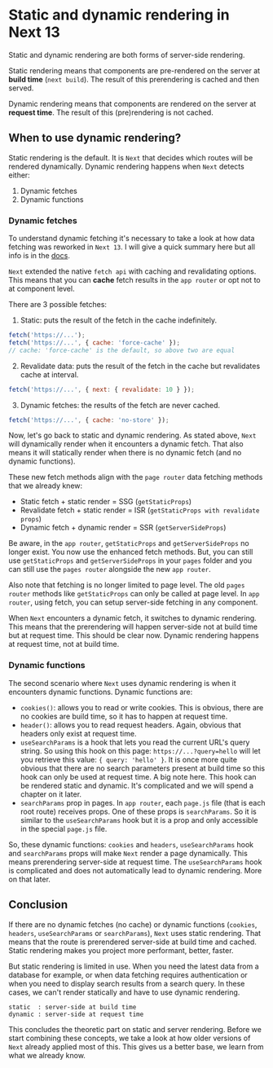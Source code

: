 # Static and dynamic rendering in Next 13

Static and dynamic rendering are both forms of server-side rendering.

Static rendering means that components are pre-rendered on the server at **build time** (`next build`). The result of this prerendering is cached and then served.

Dynamic rendering means that components are rendered on the server at **request time**. The result of this (pre)rendering is not cached.

## When to use dynamic rendering?

Static rendering is the default. It is `Next` that decides which routes will be rendered dynamically. Dynamic rendering happens when `Next` detects either:

1. Dynamic fetches
2. Dynamic functions

### Dynamic fetches

To understand dynamic fetching it's necessary to take a look at how data fetching was reworked in `Next 13`. I will give a quick summary here but all info is in the [docs](https://nextjs.org/docs/app/building-your-application/data-fetching).

`Next` extended the native `fetch api` with caching and revalidating options. This means that you can **cache** fetch results in the `app router` or opt not to at component level.

There are 3 possible fetches:

1. Static: puts the result of the fetch in the cache indefinitely.

```js
fetch('https://...');
fetch('https://...', { cache: 'force-cache' });
// cache: 'force-cache' is the default, so above two are equal
```

2. Revalidate data: puts the result of the fetch in the cache but revalidates cache at interval.

```js
fetch('https://...', { next: { revalidate: 10 } });
```

3. Dynamic fetches: the results of the fetch are never cached.

```js
fetch('https://...', { cache: 'no-store' });
```

Now, let's go back to static and dynamic rendering. As stated above, `Next` will dynamically render when it encounters a dynamic fetch. That also means it will statically render when there is no dynamic fetch (and no dynamic functions).

These new fetch methods align with the `page router` data fetching methods that we already knew:

- Static fetch + static render = SSG (`getStaticProps`)
- Revalidate fetch + static render = ISR (`getStaticProps with revalidate props`)
- Dynamic fetch + dynamic render = SSR (`getServerSideProps`)

Be aware, in the `app router`, `getStaticProps` and `getServerSideProps` no longer exist. You now use the enhanced fetch methods. But, you can still use `getStaticProps` and `getServerSideProps` in your `pages` folder and you can still use the `pages router` alongside the new `app router`.

Also note that fetching is no longer limited to page level. The old `pages router` methods like `getStaticProps` can only be called at page level. In `app router`, using fetch, you can setup server-side fetching in any component.

When `Next` encounters a dynamic fetch, it switches to dynamic rendering. This means that the prerendering will happen server-side not at build time but at request time. This should be clear now. Dynamic rendering happens at request time, not at build time.

### Dynamic functions

The second scenario where `Next` uses dynamic rendering is when it encounters dynamic functions. Dynamic functions are:

- `cookies()`: allows you to read or write cookies. This is obvious, there are no cookies are build time, so it has to happen at request time.
- `header()`: allows you to read request headers. Again, obvious that headers only exist at request time.
- `useSearchParams` is a hook that lets you read the current URL's query string. So using this hook on this page: `https://...?query=hello` will let you retrieve this value: `{ query: 'hello' }`. It is once more quite obvious that there are no search parameters present at build time so this hook can only be used at request time. A big note here. This hook can be rendered static and dynamic. It's complicated and we will spend a chapter on it later.
- `searchParams` prop in pages. In `app router`, each `page.js` file (that is each root route) receives props. One of these props is `searchParams`. So it is similar to the `useSearchParams` hook but it is a prop and only accessible in the special `page.js` file.

So, these dynamic functions: `cookies` and `headers`, `useSearchParams` hook and `searchParams` props will make `Next` render a page dynamically. This means prerendering server-side at request time. The `useSearchParams` hook is complicated and does not automatically lead to dynamic rendering. More on that later.

## Conclusion

If there are no dynamic fetches (no cache) or dynamic functions (`cookies`, `headers`, `useSearchParams` or `searchParams`), `Next` uses static rendering. That means that the route is prerendered server-side at build time and cached. Static rendering makes you project more performant, better, faster.

But static rendering is limited in use. When you need the latest data from a database for example, or when data fetching requires authentication or when you need to display search results from a search query. In these cases, we can't render statically and have to use dynamic rendering.

```
static  : server-side at build time
dynamic : server-side at request time
```

This concludes the theoretic part on static and server rendering. Before we start combining these concepts, we take a look at how older versions of `Next` already applied most of this. This gives us a better base, we learn from what we already know.
